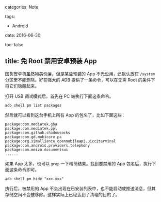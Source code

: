 categories: Note

tags:

- Android

date:  2016-06-30

toc: false

title: 免 Root 禁用安卓预装 App
---

国货安卓机虽然物美价廉，但是某些预装的 App 不光没用，还默认放在 `/system` 分区里不能删除。好在强大的 ADB 提供了一条命令，可以在无需 Root 的条件下将它们隐藏起来。

<!--more-->

打开 USB 调试模式后，首先在 PC 端执行下面这条命令。

``` text
adb shell pm list packages
```

然后就可以看到这台手机上所有 App 的包名了，比如下面这些：

``` text
package:com.mediatek.gba
package:com.mediatek.ppl
package:com.github.shadowsocks
package:com.gd.mobicore.pa
package:org.simalliance.openmobileapi.uicc2terminal
package:com.android.providers.telephony
package:com.meizu.documentsui
......
```

如果 App 太多，也可以 `grep` 一下精简结果。找到要禁用的 App 包名后，执行下面这条命令即可。

```
adb shell pm hide "xxx.xxx"
```

执行后，被禁用的 App 不会出现在已安装列表中，也不能启动或推送消息，但其存储空间不会被移除。这样实际上已经达到了清理的目的了。
